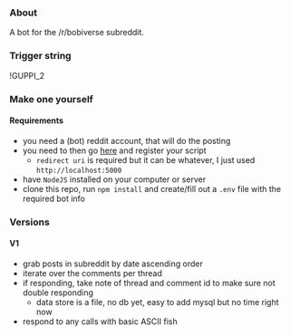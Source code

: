 ### About

A bot for the /r/bobiverse subreddit.

### Trigger string
!GUPPI_2

### Make one yourself

#### Requirements
* you need a (bot) reddit account, that will do the posting
* you need to then go [here](https://ssl.reddit.com/prefs/apps/) and register your script
  * `redirect uri` is required but it can be whatever, I just used `http://localhost:5000`
* have `NodeJS` installed on your computer or server
* clone this repo, run `npm install` and create/fill out a `.env` file with the required bot info

### Versions

#### V1
- grab posts in subreddit by date ascending order
- iterate over the comments per thread
- if responding, take note of thread and comment id to make sure not double responding
  - data store is a file, no db yet, easy to add mysql but no time right now
- respond to any calls with basic ASCII fish
